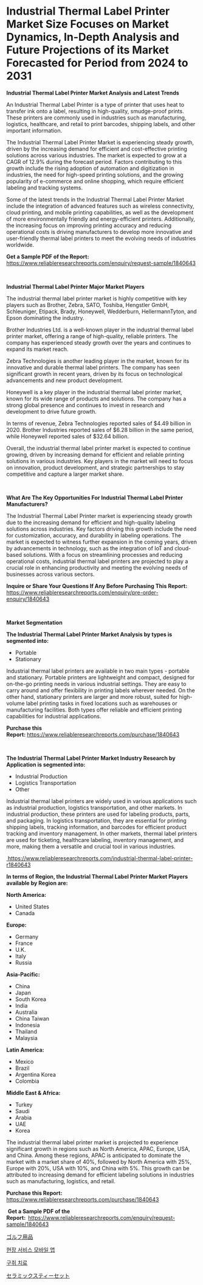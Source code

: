 <p><h1>Industrial Thermal Label Printer Market Size Focuses on Market Dynamics, In-Depth Analysis and Future Projections of its Market Forecasted for Period from 2024 to 2031</h1></p><p><strong>Industrial Thermal Label Printer Market Analysis and Latest Trends</strong></p>
<p><p>An Industrial Thermal Label Printer is a type of printer that uses heat to transfer ink onto a label, resulting in high-quality, smudge-proof prints. These printers are commonly used in industries such as manufacturing, logistics, healthcare, and retail to print barcodes, shipping labels, and other important information.</p><p>The Industrial Thermal Label Printer Market is experiencing steady growth, driven by the increasing demand for efficient and cost-effective printing solutions across various industries. The market is expected to grow at a CAGR of 12.9% during the forecast period. Factors contributing to this growth include the rising adoption of automation and digitization in industries, the need for high-speed printing solutions, and the growing popularity of e-commerce and online shopping, which require efficient labeling and tracking systems.</p><p>Some of the latest trends in the Industrial Thermal Label Printer Market include the integration of advanced features such as wireless connectivity, cloud printing, and mobile printing capabilities, as well as the development of more environmentally friendly and energy-efficient printers. Additionally, the increasing focus on improving printing accuracy and reducing operational costs is driving manufacturers to develop more innovative and user-friendly thermal label printers to meet the evolving needs of industries worldwide.</p></p>
<p><strong>Get a Sample PDF of the Report:&nbsp;</strong> <a href="https://www.reliableresearchreports.com/enquiry/request-sample/1840643">https://www.reliableresearchreports.com/enquiry/request-sample/1840643</a></p>
<p>&nbsp;</p>
<p><strong>Industrial Thermal Label Printer Major Market Players</strong></p>
<p><p>The industrial thermal label printer market is highly competitive with key players such as Brother, Zebra, SATO, Toshiba, Hengstler GmbH, Schleuniger, Etipack, Brady, Honeywell, Wedderburn, HellermannTyton, and Epson dominating the industry.</p><p>Brother Industries Ltd. is a well-known player in the industrial thermal label printer market, offering a range of high-quality, reliable printers. The company has experienced steady growth over the years and continues to expand its market reach.</p><p>Zebra Technologies is another leading player in the market, known for its innovative and durable thermal label printers. The company has seen significant growth in recent years, driven by its focus on technological advancements and new product development.</p><p>Honeywell is a key player in the industrial thermal label printer market, known for its wide range of products and solutions. The company has a strong global presence and continues to invest in research and development to drive future growth.</p><p>In terms of revenue, Zebra Technologies reported sales of $4.49 billion in 2020. Brother Industries reported sales of $6.28 billion in the same period, while Honeywell reported sales of $32.64 billion.</p><p>Overall, the industrial thermal label printer market is expected to continue growing, driven by increasing demand for efficient and reliable printing solutions in various industries. Key players in the market will need to focus on innovation, product development, and strategic partnerships to stay competitive and capture a larger market share.</p></p>
<p>&nbsp;</p>
<p><strong>What Are The Key Opportunities For Industrial Thermal Label Printer Manufacturers?</strong></p>
<p><p>The Industrial Thermal Label Printer market is experiencing steady growth due to the increasing demand for efficient and high-quality labeling solutions across industries. Key factors driving this growth include the need for customization, accuracy, and durability in labeling operations. The market is expected to witness further expansion in the coming years, driven by advancements in technology, such as the integration of IoT and cloud-based solutions. With a focus on streamlining processes and reducing operational costs, industrial thermal label printers are projected to play a crucial role in enhancing productivity and meeting the evolving needs of businesses across various sectors.</p></p>
<p><strong>Inquire or Share Your Questions If Any Before Purchasing This Report:</strong> <a href="https://www.reliableresearchreports.com/enquiry/pre-order-enquiry/1840643">https://www.reliableresearchreports.com/enquiry/pre-order-enquiry/1840643</a></p>
<p>&nbsp;</p>
<p><strong>Market Segmentation</strong></p>
<p><strong>The Industrial Thermal Label Printer Market Analysis by types is segmented into:</strong></p>
<p><ul><li>Portable</li><li>Stationary</li></ul></p>
<p><p>Industrial thermal label printers are available in two main types - portable and stationary. Portable printers are lightweight and compact, designed for on-the-go printing needs in various industrial settings. They are easy to carry around and offer flexibility in printing labels wherever needed. On the other hand, stationary printers are larger and more robust, suited for high-volume label printing tasks in fixed locations such as warehouses or manufacturing facilities. Both types offer reliable and efficient printing capabilities for industrial applications.</p></p>
<p><strong>Purchase this Report:&nbsp;</strong><a href="https://www.reliableresearchreports.com/purchase/1840643">https://www.reliableresearchreports.com/purchase/1840643</a></p>
<p>&nbsp;</p>
<p><strong>The Industrial Thermal Label Printer Market Industry Research by Application is segmented into:</strong></p>
<p><ul><li>Industrial Production</li><li>Logistics Transportation</li><li>Other</li></ul></p>
<p><p>Industrial thermal label printers are widely used in various applications such as industrial production, logistics transportation, and other markets. In industrial production, these printers are used for labeling products, parts, and packaging. In logistics transportation, they are essential for printing shipping labels, tracking information, and barcodes for efficient product tracking and inventory management. In other markets, thermal label printers are used for ticketing, healthcare labeling, inventory management, and more, making them a versatile and crucial tool in various industries.</p></p>
<p><a href="https://www.reliableresearchreports.com/industrial-thermal-label-printer-r1840643">&nbsp;https://www.reliableresearchreports.com/industrial-thermal-label-printer-r1840643</a></p>
<p><strong>In terms of Region, the Industrial Thermal Label Printer Market Players available by Region are:</strong></p>
<p>
    <p> <strong> North America: </strong>
        <ul>
            <li>United States</li>
            <li>Canada</li>
        </ul>
        </p> 
    <p> <strong> Europe: </strong>
        <ul>
            <li>Germany</li>
            <li>France</li>
            <li>U.K.</li>
            <li>Italy</li>
            <li>Russia</li>
        </ul>
        </p> 
    <p> <strong> Asia-Pacific: </strong>
        <ul>
            <li>China</li>
            <li>Japan</li>
            <li>South Korea</li>
            <li>India</li>
            <li>Australia</li>
            <li>China Taiwan</li>
            <li>Indonesia</li>
            <li>Thailand</li>
            <li>Malaysia</li>
        </ul>
        </p> 
    <p> <strong> Latin America: </strong>
        <ul>
            <li>Mexico</li>
            <li>Brazil</li>
            <li>Argentina Korea</li>
            <li>Colombia</li>
        </ul>
        </p> 
    <p> <strong> Middle East & Africa: </strong>
        <ul>
            <li>Turkey</li>
            <li>Saudi</li>
            <li>Arabia</li>
            <li>UAE</li>
            <li>Korea</li>
        </ul>
    </p>
    </p>
<p><p>The industrial thermal label printer market is projected to experience significant growth in regions such as North America, APAC, Europe, USA, and China. Among these regions, APAC is anticipated to dominate the market with a market share of 40%, followed by North America with 25%, Europe with 20%, USA with 10%, and China with 5%. This growth can be attributed to increasing demand for efficient labeling solutions in industries such as manufacturing, logistics, and retail.</p></p>
<p><strong>Purchase this Report: </strong><a href="https://www.reliableresearchreports.com/purchase/1840643">https://www.reliableresearchreports.com/purchase/1840643</a></p>
<p>&nbsp;<strong>Get a Sample PDF of the Report:&nbsp;&nbsp;</strong><a href="https://www.reliableresearchreports.com/enquiry/request-sample/1840643">https://www.reliableresearchreports.com/enquiry/request-sample/1840643</a></p>
<p><strong></strong></p>
<p><p><a href="https://medium.com/@jordanilliamson678678/%E3%82%B4%E3%83%AB%E3%83%95%E7%94%A8%E5%93%81%E5%B8%82%E5%A0%B4%E3%81%AE%E5%B1%95%E6%9C%9B-%E7%94%A3%E6%A5%AD%E6%A6%82%E8%A6%81%E3%81%A8%E4%BA%88%E6%B8%AC-2024%E5%B9%B4%E3%81%8B%E3%82%892031%E5%B9%B4%E3%81%BE%E3%81%A7-32fd63762a66">ゴルフ用品</a></p><p><a href="https://medium.com/@brionnaboyle/2024%EB%85%84%EB%B6%80%ED%84%B0-2031%EB%85%84%EA%B9%8C%EC%A7%80%EC%9D%98-%EA%B8%B0%EA%B0%84%EC%97%90-%EB%8C%80%ED%95%9C-%ED%98%84%EC%9E%A5-%EC%84%9C%EB%B9%84%EC%8A%A4-%EB%AA%A8%EB%B0%94%EC%9D%BC-%EC%95%B1-%EC%8B%9C%EC%9E%A5-%EB%B6%84%EC%84%9D-%EB%B0%8F-%EA%B7%9C%EB%AA%A8-%EC%98%88%EC%B8%A1-39069f1acfa7">현장 서비스 모바일 앱</a></p><p><a href="https://medium.com/@bricebeahan2023/%EC%95%85%EC%B7%A8%EC%A6%9D-%EC%B9%98%EB%A3%8C-%EC%8B%9C%EC%9E%A5-2031%EB%85%84%EA%B9%8C%EC%A7%80-%EC%84%B1%EA%B3%B5%EC%A0%81%EC%9D%B8-%EB%B9%84%EC%A6%88%EB%8B%88%EC%8A%A4-%EC%A0%84%EB%9E%B5%EC%9D%98-%EC%97%B4%EC%87%A0%EC%97%90-%EB%8C%80%ED%95%9C-%EC%98%88%EC%B8%A1-c24e7f7c099f">구취 치료</a></p><p><a href="https://medium.com/@billyarton5656871/%E3%82%BB%E3%83%A9%E3%83%9F%E3%83%83%E3%82%AF%E8%8C%B6%E9%81%93%E5%85%B7%E5%B8%82%E5%A0%B4%E3%81%AE%E5%88%86%E6%9E%90-%E3%82%B0%E3%83%AD%E3%83%BC%E3%83%90%E3%83%AB%E7%94%A3%E6%A5%AD%E3%81%AE%E8%A6%8B%E6%96%B9%E3%81%A8%E4%BA%88%E6%B8%AC-2024%E5%B9%B4%E3%81%8B%E3%82%892031%E5%B9%B4%E3%81%BE%E3%81%A7-95eccecbbe8c">セラミックスティーセット</a></p></p>